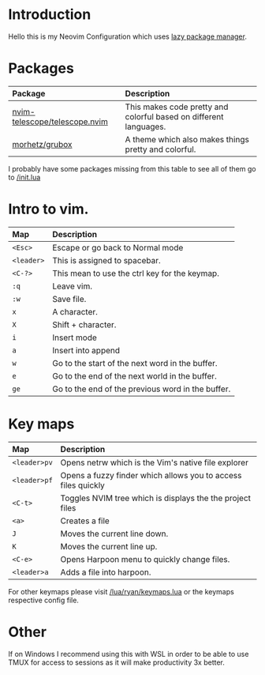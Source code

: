 # Introduction

Hello this is my Neovim Configuration which uses [lazy package manager](https://github.com/folke/lazy.nvim).

# Packages
| Package | Description |
| :--------| :----------- |
|[nvim-telescope/telescope.nvim](https://github.com/nvim-telescope/telescope.nvim) | This makes code pretty and colorful based on different languages. |
| [morhetz/grubox](https://github.com/morhetz/gruvbox) | A theme which also makes things pretty and colorful. |

I probably have some packages missing from this table to see all of them go to [/init.lua](/init.lua)

# Intro to vim.

| Map | Description |
| :---- | :---- |
| `<Esc>` | Escape or go back to Normal mode |
|`<leader>` | This is assigned to spacebar. |
|`<C-?>` | This mean to use the ctrl key for the keymap. |
| `:q` | Leave vim. |
| `:w` | Save file. |
| `x` | A character. |
| `X` | Shift + character. |
| `i` | Insert mode |
| `a` | Insert into append |
| `w` | Go to the start of the next word in the buffer. |
| `e` | Go to the end of the next world in the buffer. |
| `ge` | Go to the end of the previous word in the buffer. |

# Key maps

| Map | Description | 
| :---- | :---- |
|`<leader>pv`| Opens netrw which is the Vim's native file explorer |
|`<leader>pf`| Opens a fuzzy finder which allows you to access files quickly |
|`<C-t>` | Toggles NVIM tree which is displays the the project files |
| `<a>` | Creates a file |
| `J` | Moves the current line down. |
| `K` | Moves the current line up. |
| `<C-e>` | Opens Harpoon menu to quickly change files. |
| `<leader>a` | Adds a file into harpoon. |

For other keymaps please visit [/lua/ryan/keymaps.lua](/lua/ryan/keymaps.lua) or the keymaps respective config file.

# Other

If on Windows I recommend using this with WSL in order to be able to use TMUX for access to sessions as it will make productivity 3x better.

